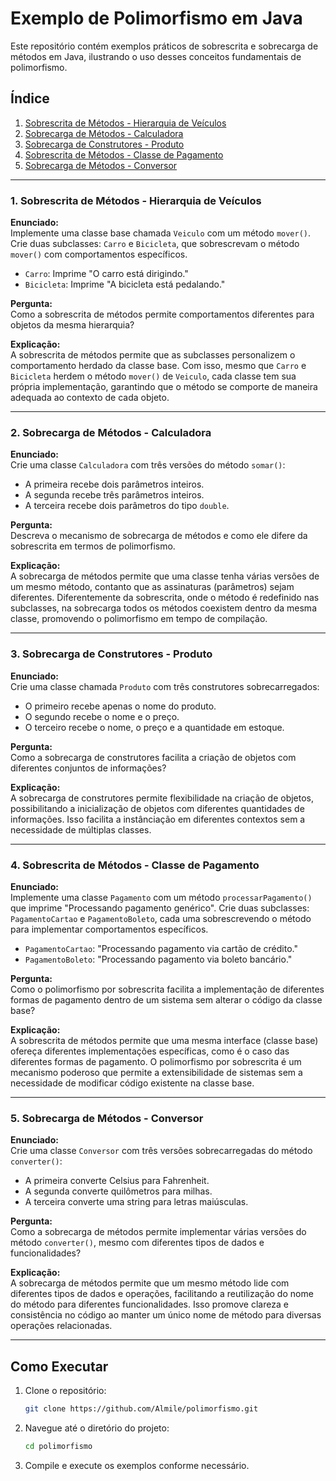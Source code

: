 # Exemplo de Polimorfismo em Java

Este repositório contém exemplos práticos de sobrescrita e sobrecarga de métodos em Java, ilustrando o uso desses conceitos fundamentais de polimorfismo. 

## Índice

1. [Sobrescrita de Métodos - Hierarquia de Veículos](#1-sobrescrita-de-métodos---hierarquia-de-veículos)
2. [Sobrecarga de Métodos - Calculadora](#2-sobrecarga-de-métodos---calculadora)
3. [Sobrecarga de Construtores - Produto](#3-sobrecarga-de-construtores---produto)
4. [Sobrescrita de Métodos - Classe de Pagamento](#4-sobrescrita-de-métodos---classe-de-pagamento)
5. [Sobrecarga de Métodos - Conversor](#5-sobrecarga-de-métodos---conversor)

---

### 1. Sobrescrita de Métodos - Hierarquia de Veículos

**Enunciado:**  
Implemente uma classe base chamada `Veiculo` com um método `mover()`. Crie duas subclasses: `Carro` e `Bicicleta`, que sobrescrevam o método `mover()` com comportamentos específicos.

- `Carro`: Imprime "O carro está dirigindo."
- `Bicicleta`: Imprime "A bicicleta está pedalando."

**Pergunta:**  
Como a sobrescrita de métodos permite comportamentos diferentes para objetos da mesma hierarquia?

**Explicação:**  
A sobrescrita de métodos permite que as subclasses personalizem o comportamento herdado da classe base. Com isso, mesmo que `Carro` e `Bicicleta` herdem o método `mover()` de `Veiculo`, cada classe tem sua própria implementação, garantindo que o método se comporte de maneira adequada ao contexto de cada objeto.

---

### 2. Sobrecarga de Métodos - Calculadora

**Enunciado:**  
Crie uma classe `Calculadora` com três versões do método `somar()`:
- A primeira recebe dois parâmetros inteiros.
- A segunda recebe três parâmetros inteiros.
- A terceira recebe dois parâmetros do tipo `double`.

**Pergunta:**  
Descreva o mecanismo de sobrecarga de métodos e como ele difere da sobrescrita em termos de polimorfismo.

**Explicação:**  
A sobrecarga de métodos permite que uma classe tenha várias versões de um mesmo método, contanto que as assinaturas (parâmetros) sejam diferentes. Diferentemente da sobrescrita, onde o método é redefinido nas subclasses, na sobrecarga todos os métodos coexistem dentro da mesma classe, promovendo o polimorfismo em tempo de compilação.

---

### 3. Sobrecarga de Construtores - Produto

**Enunciado:**  
Crie uma classe chamada `Produto` com três construtores sobrecarregados:
- O primeiro recebe apenas o nome do produto.
- O segundo recebe o nome e o preço.
- O terceiro recebe o nome, o preço e a quantidade em estoque.

**Pergunta:**  
Como a sobrecarga de construtores facilita a criação de objetos com diferentes conjuntos de informações?

**Explicação:**  
A sobrecarga de construtores permite flexibilidade na criação de objetos, possibilitando a inicialização de objetos com diferentes quantidades de informações. Isso facilita a instânciação em diferentes contextos sem a necessidade de múltiplas classes.

---

### 4. Sobrescrita de Métodos - Classe de Pagamento

**Enunciado:**  
Implemente uma classe `Pagamento` com um método `processarPagamento()` que imprime "Processando pagamento genérico". Crie duas subclasses: `PagamentoCartao` e `PagamentoBoleto`, cada uma sobrescrevendo o método para implementar comportamentos específicos.

- `PagamentoCartao`: "Processando pagamento via cartão de crédito."
- `PagamentoBoleto`: "Processando pagamento via boleto bancário."

**Pergunta:**  
Como o polimorfismo por sobrescrita facilita a implementação de diferentes formas de pagamento dentro de um sistema sem alterar o código da classe base?

**Explicação:**  
A sobrescrita de métodos permite que uma mesma interface (classe base) ofereça diferentes implementações específicas, como é o caso das diferentes formas de pagamento. O polimorfismo por sobrescrita é um mecanismo poderoso que permite a extensibilidade de sistemas sem a necessidade de modificar código existente na classe base.

---

### 5. Sobrecarga de Métodos - Conversor

**Enunciado:**  
Crie uma classe `Conversor` com três versões sobrecarregadas do método `converter()`:
- A primeira converte Celsius para Fahrenheit.
- A segunda converte quilômetros para milhas.
- A terceira converte uma string para letras maiúsculas.

**Pergunta:**  
Como a sobrecarga de métodos permite implementar várias versões do método `converter()`, mesmo com diferentes tipos de dados e funcionalidades?

**Explicação:**  
A sobrecarga de métodos permite que um mesmo método lide com diferentes tipos de dados e operações, facilitando a reutilização do nome do método para diferentes funcionalidades. Isso promove clareza e consistência no código ao manter um único nome de método para diversas operações relacionadas.

---

## Como Executar

1. Clone o repositório:
   ```bash
   git clone https://github.com/Almile/polimorfismo.git
   ```
2. Navegue até o diretório do projeto:
   ```bash
   cd polimorfismo
   ```
3. Compile e execute os exemplos conforme necessário.



